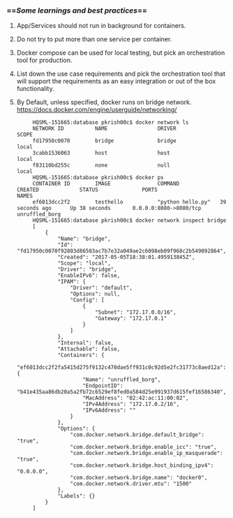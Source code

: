 ### ==**_Some learnings and best practices_**==
 
1. App/Services should not run in background for containers.
2. Do not try to put more than one service per container.
3. Docker compose can be used for local testing, but pick an orchestration tool for production.
4. List down the use case requirements and pick the orchestration tool that will support the requirements as an easy integration or out of the box functionality.
5. By Default, unless specified, docker runs on bridge network. https://docs.docker.com/engine/userguide/networking/


			HQSML-151665:database pkrish00c$ docker network ls
			NETWORK ID          NAME                DRIVER              SCOPE
			fd17950c0070        bridge              bridge              local
			3cabb1536063        host                host                local
			f83110bd255c        none                null                local
			HQSML-151665:database pkrish00c$ docker ps
			CONTAINER ID        IMAGE               COMMAND             CREATED             STATUS              PORTS                    NAMES
			ef6013dcc2f2        testhello           "python hello.py"   39 seconds ago      Up 38 seconds       0.0.0.0:8080->8080/tcp   unruffled_borg
			HQSML-151665:database pkrish00c$ docker network inspect bridge
			[
			    {
			        "Name": "bridge",
			        "Id": "fd17950c0070f92803d86503ac7b7e32a049ae2c6098eb09f968c2b549092864",
			        "Created": "2017-05-05T18:38:01.495913845Z",
			        "Scope": "local",
			        "Driver": "bridge",
			        "EnableIPv6": false,
			        "IPAM": {
			            "Driver": "default",
			            "Options": null,
			            "Config": [
			                {
			                    "Subnet": "172.17.0.0/16",
			                    "Gateway": "172.17.0.1"
			                }
			            ]
			        },
			        "Internal": false,
			        "Attachable": false,
			        "Containers": {
			            "ef6013dcc2f2fa5415d275f9132c470dae5ff931c0c92d5e2fc31773c8aed12a": {
			                "Name": "unruffled_borg",
			                "EndpointID": "b41e435aa86db20a5a2fb72c6529ef8fed0a584d25e991937d615fef16586340",
			                "MacAddress": "02:42:ac:11:00:02",
			                "IPv4Address": "172.17.0.2/16",
			                "IPv6Address": ""
			            }
			        },
			        "Options": {
			            "com.docker.network.bridge.default_bridge": "true",
			            "com.docker.network.bridge.enable_icc": "true",
			            "com.docker.network.bridge.enable_ip_masquerade": "true",
			            "com.docker.network.bridge.host_binding_ipv4": "0.0.0.0",
			            "com.docker.network.bridge.name": "docker0",
			            "com.docker.network.driver.mtu": "1500"
			        },
			        "Labels": {}
			    }
			]
		 
		
